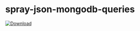 # spray-json-mongodb-queries
[ ![Download](https://api.bintray.com/packages/lashchenko/maven/spray-json-mongodb-queries/images/download.svg) ](https://bintray.com/lashchenko/maven/spray-json-mongodb-queries/_latestVersion)
